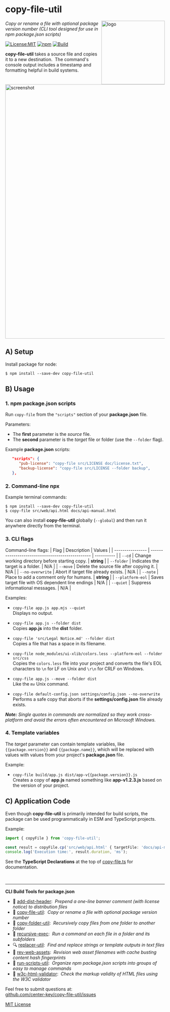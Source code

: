 # copy-file-util
<img src=https://centerkey.com/graphics/center-key-logo.svg align=right width=200 alt=logo>

_Copy or rename a file with optional package version number (CLI tool designed for use in npm package.json scripts)_

[![License:MIT](https://img.shields.io/badge/License-MIT-blue.svg)](https://github.com/center-key/copy-file-util/blob/main/LICENSE.txt)
[![npm](https://img.shields.io/npm/v/copy-file-util.svg)](https://www.npmjs.com/package/copy-file-util)
[![Build](https://github.com/center-key/copy-file-util/actions/workflows/run-spec-on-push.yaml/badge.svg)](https://github.com/center-key/copy-file-util/actions/workflows/run-spec-on-push.yaml)

**copy-file-util** takes a source file and copies it to a new destination.&nbsp;
The command's console output includes a timestamp and formatting helpful in build systems.

<img src=https://raw.githubusercontent.com/center-key/copy-file-util/main/screenshot.png
width=800 alt=screenshot>

## A) Setup
Install package for node:
```shell
$ npm install --save-dev copy-file-util
```

## B) Usage
### 1. npm package.json scripts
Run `copy-file` from the `"scripts"` section of your **package.json** file.

Parameters:
* The **first** parameter is the *source* file.
* The **second** parameter is the *target* file or folder (use the `--folder` flag).

Example **package.json** scripts:
```json
   "scripts": {
      "pub-license": "copy-file src/LICENSE doc/license.txt",
      "backup-license": "copy-file src/LICENSE --folder backup",
   },
```

### 2. Command-line npx
Example terminal commands:
```shell
$ npm install --save-dev copy-file-util
$ copy-file src/web/api.html docs/api-manual.html
```
You can also install **copy-file-util** globally (`--global`) and then run it anywhere directly from the terminal.

### 3. CLI flags
Command-line flags:
| Flag             | Description                                      | Values     |
| ---------------- | ------------------------------------------------ | ---------- |
| `--cd`           | Change working directory before starting copy.   | **string** |
| `--folder`       | Indicates the target is a folder.                | N/A        |
| `--move`         | Delete the source file after copying it.         | N/A        |
| `--no-overwrite` | Abort if target file already exists.             | N/A        |
| `--note`         | Place to add a comment only for humans.          | **string** |
| `--platform-eol` | Saves target file with OS dependent line endings | N/A        |
| `--quiet`        | Suppress informational messages.                 | N/A        |

Examples:
   - `copy-file app.js app.mjs --quiet`<br>
   Displays no output.

   - `copy-file app.js --folder dist`<br>
   Copies **app.js** into the **dist** folder.

   - `copy-file 'src/Legal Notice.md' --folder dist`<br>
   Copies a file that has a space in its filename.

   - `copy-file node_modules/ui-xlib/colors.less --platform-eol --folder src/css`<br>
   Copies the `colors.less` file into your project and converts the file's EOL characters to `\n`
   for LF on Unix and `\r\n` for CRLF on Windows.

   - `copy-file app.js --move --folder dist`<br>
   Like the `mv` Unix command.

   - `copy-file default-config.json settings/config.json --no-overwrite`<br>
   Performs a safe copy that aborts if the **settings/config.json** file already exists.

_**Note:** Single quotes in commands are normalized so they work cross-platform and avoid the errors often encountered on Microsoft Windows._

### 4. Template variables
The *target* parameter can contain template variables, like `{{package.version}}` and `{{package.name}}`, which will be replaced with values with values from your project's **package.json** file.

Example:
   - `copy-file build/app.js dist/app-v{{package.version}}.js`<br>
   Creates a copy of **app.js** named something like **app-v1.2.3.js** based on the version of your project.

## C) Application Code
Even though **copy-file-util** is primarily intended for build scripts, the package can be used programmatically in ESM and TypeScript projects.

Example:
``` typescript
import { copyFile } from 'copy-file-util';

const result = copyFile.cp('src/web/api.html' { targetFile: 'docs/api-manual.html' });
console.log('Execution time:', result.duration, 'ms');
```

See the **TypeScript Declarations** at the top of [copy-file.ts](src/copy-file.ts) for documentation.

<br>

---
**CLI Build Tools for package.json**
   - 🎋 [add-dist-header](https://github.com/center-key/add-dist-header):&nbsp; _Prepend a one-line banner comment (with license notice) to distribution files_
   - 📄 [copy-file-util](https://github.com/center-key/copy-file-util):&nbsp; _Copy or rename a file with optional package version number_
   - 📂 [copy-folder-util](https://github.com/center-key/copy-folder-util):&nbsp; _Recursively copy files from one folder to another folder_
   - 🪺 [recursive-exec](https://github.com/center-key/recursive-exec):&nbsp; _Run a command on each file in a folder and its subfolders_
   - 🔍 [replacer-util](https://github.com/center-key/replacer-util):&nbsp; _Find and replace strings or template outputs in text files_
   - 🔢 [rev-web-assets](https://github.com/center-key/rev-web-assets):&nbsp; _Revision web asset filenames with cache busting content hash fingerprints_
   - 🚆 [run-scripts-util](https://github.com/center-key/run-scripts-util):&nbsp; _Organize npm package.json scripts into groups of easy to manage commands_
   - 🚦 [w3c-html-validator](https://github.com/center-key/w3c-html-validator):&nbsp; _Check the markup validity of HTML files using the W3C validator_

Feel free to submit questions at:<br>
[github.com/center-key/copy-file-util/issues](https://github.com/center-key/copy-file-util/issues)

[MIT License](LICENSE.txt)
